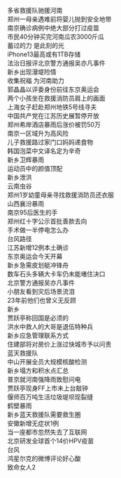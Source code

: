 多省救援队驰援河南  
郑州一母亲遇难前将婴儿抛到安全地带  
南京确诊病例中绝大部分打过疫苗  
市民40分钟买完河南瓜农3000斤瓜  
蓄过的力 是此刻的光  
iPhone13最高或有1TB存储  
法治日报评北京警方通报吴亦凡事件  
新乡出现漫堤险情  
收集祝福 为河南助力  
郭晶晶以评委身份前往东京奥运会  
两个小孩坐在救援消防员肩上的画面  
上海女子赶赴郑州地铁5号线寻夫  
中国共产党在江苏历史展暂停开放  
郑州希岸酒店暴雨后涨价被罚50万  
南京一区域升为高风险  
儿子救援路过家门口妈妈递食物  
韩国泡菜中文译名定为辛奇  
新乡卫辉暴雨  
运动员中的颜值顶配  
新乡泄洪  
云南虫谷  
郑州1岁幼童母亲寻找救援消防员还衣服  
山西襄汾暴雨  
南京95后医生的手  
郑州红十字公示首批善款去向  
手术做一半停电怎么办  
台风路径  
江苏新增12例本土确诊  
东京奥运会今天开幕  
新乡急需皮划艇冲锋舟  
数车石头多辆大卡车仍未能堵住决口  
北京警方通报吴亦凡事件  
小朋友看到灾后场景流泪  
23年前他们也曾义无反顾  
新乡  
贾跃亭称回国是必须的  
洪水中救人的大哥是退伍特种兵  
新乡应急管理联系方式  
住建部将对房价上涨过快城市予以问责  
蓝天救援队  
中山开展全员大规模核酸检测  
新乡塌方和积水点汇总  
普京就河南强降雨致慰问电  
贾跃亭现身FF上市未上台敲钟  
偃师百万吨生活垃圾堤坝现裂缝  
鹤壁暴雨  
新乡蓝天救援队需要救生圈  
安徽新增无症状1例  
当一座都市忽然失去了互联网  
北京研发全球首个14价HPV疫苗  
台风  
鸿星尔克的微博评论好心酸  
致命女人2  
